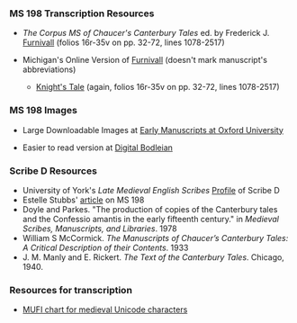 ### MS 198 Transcription Resources

- *The Corpus MS of Chaucer's Canterbury Tales* ed. by Frederick J. [Furnivall](https://babel.hathitrust.org/cgi/pt?id=uva.x030198621;view=1up;seq=25)
(folios 16r-35v on pp. 32-72, lines 1078-2517)

- Michigan's Online Version of [Furnivall](https://quod.lib.umich.edu/cgi/t/text/text-idx?c=cme;cc=cme;view=toc;idno=AGZ8235.0001.001) (doesn't mark manuscript's abbreviations)
  - [Knight's Tale](https://quod.lib.umich.edu/c/cme/AGZ8235.0001.001/1:3.2?rgn=div2;view=fulltext) (again, folios 16r-35v on pp. 32-72, lines 1078-2517)

### MS 198 Images

- Large Downloadable Images at [Early Manuscripts at Oxford University](http://image.ox.ac.uk/show?collection=corpus&manuscript=ms198)

- Easier to read version at [Digital Bodleian](https://tinyurl.com/ycd26ohphttps://tinyurl.com/ycd26ohp)

### Scribe D Resources

- University of York's *Late Medieval English Scribes* [Profile](https://www.medievalscribes.com/index.php?navtype=scribes&navappellation=John%20Marchaunt%20or%20Scribe%20D&browse=hands&id=1&msid=58&nav=off) of Scribe D
- Estelle Stubbs' [article](https://www.jstor.org/stable/pdf/4501580.pdf?refreqid=excelsior%3A6fdf24a258b51bd73d6b500273f2b021) on MS 198
-  Doyle and Parkes. "The production of copies of the Canterbury tales and the Confessio amantis in the
early fifteenth century." in *Medieval Scribes, Manuscripts, and Libraries*. 1978
- William S McCormick. *The Manuscripts of Chaucer’s
Canterbury Tales: A Critical Description of their
Contents*. 1933
- J. M. Manly  and E. Rickert.
*The Text of the Canterbury Tales*. Chicago, 1940. 

### Resources for transcription

- [MUFI chart for medieval Unicode characters](http://bora.uib.no/bitstream/handle/1956/10699/MUFI-Alphabetic-4-0.pdf?sequence=9&isAllowed=y)
